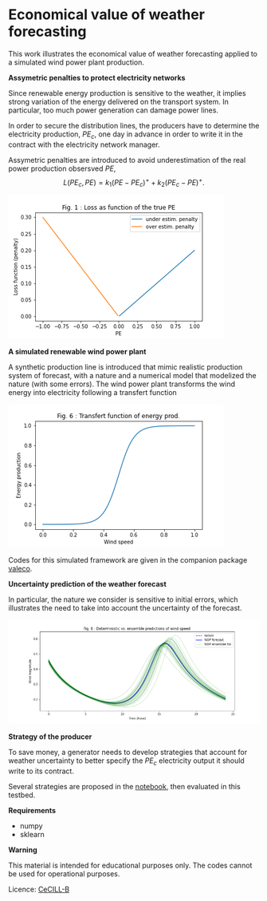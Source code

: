 Economical value of weather forecasting
=======================================



This work illustrates the economical value of weather forecasting applied to a simulated wind power plant production.

**Assymetric penalties to protect electricity networks**

Since renewable energy production is sensitive to the weather, it implies strong variation of the energy delivered on the transport system. In particular, too much power generation can damage power lines.

In order to secure the distribution lines, the producers have to determine the electricity production, $PE_c$, one day in advance in order to write it in the contract with the electricity network manager. 

Assymetric penalties are introduced to avoid underestimation of the real power production obsersved $PE$,
$$L(PE_c,PE) = k_1 (PE-PE_c)^+ + k_2 (PE_c-PE)^+.$$

![Penalty function](./figures/fig-assymetric-penalties.png)

**A simulated renewable wind power plant** 

A synthetic production line is introduced that mimic realistic production system of forecast, with a nature and a numerical model that modelized the nature (with some errors). The wind power plant transforms the wind energy into electricity following a transfert function

![transfert function](./figures/fig-transfert-function-wind-power.png)

Codes for this simulated framework are given in the companion package [valeco](./valeco/).

**Uncertainty prediction of the weather forecast**

In particular,  the nature we consider is sensitive to initial errors, which illustrates the need to take into account the uncertainty of the forecast.

![uncertainty dynamics in the nature / the model](./figures/fig-uncertainty-weather-forecast.png)


**Strategy of the producer**

To save money, a generator needs to develop strategies that account for weather uncertainty to better specify the $PE_c$ electricity output it should write to its contract.

Several strategies are proposed in the [notebook](./study_optimization-wind-power-prediction.ipynb), then evaluated in this testbed.

**Requirements**

 * numpy
 * sklearn

**Warning**

This material is intended for educational purposes only. The codes cannot be used for operational purposes. 

Licence: [CeCILL-B](./LICENCE.txt)